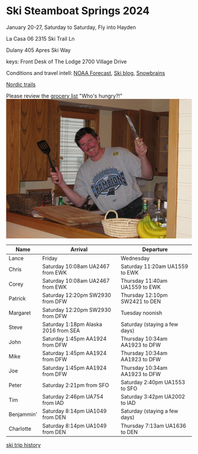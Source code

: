 # Ski Steamboat Springs 2024

January 20-27, Saturday to Saturday,
Fly into Hayden

La Casa 06
2315 Ski Trail Ln

Dulany 405
Apres Ski Way

keys: Front Desk of The Lodge
2700 Village Drive

Conditions and travel intell:
[NOAA Forecast](https://forecast.weather.gov/MapClick.php?lat=40.4827&lon=-106.8289),
[Ski blog](https://www.ski.com/blog/),
[Snowbrains](https://snowbrains.com/)

[Nordic trails](https://www.steamboatpilot.com/news/best-places-to-cross-country-ski-in-steamboat/)

Please review the [grocery list](https://docs.google.com/document/d/1i4ODs6pL9yMEJcBhlv133xWCDkWIRFX0/edit)
"Who's hungry?!"
![Chef Mike!](0903ski_JacksonHole_Mike.jpg)

Name | Arrival | Departure |
---|---|----|
 Lance | Friday | Wednesday |
 Chris | Saturday 10:08am UA2467 from EWK | Saturday 11:20am UA1559 to EWK |
 Corey | Saturday 10:08am UA2467 from EWK | Thursday 11:40am UA1559 to EWK |
 Patrick | Saturday 12:20pm SW2930 from DFW | Thursday 12:10pm SW2421 to DEN |
 Margaret | Saturday 12:20pm SW2930 from DFW | Tuesday noonish | 
 Steve | Saturday 1:18pm Alaska 2016 from SEA | Saturday (staying a few days)|
 John | Saturday 1:45pm AA1924 from DFW | Thursday 10:34am AA1923 to DFW |
 Mike | Saturday 1:45pm AA1924 from DFW | Thursday 10:34am AA1923 to DFW |
 Joe | Saturday 1:45pm AA1924 from DFW | Thursday 10:34am AA1923 to DFW |
 Peter | Saturday 2:21pm from SFO | Saturday 2:40pm UA1553 to SFO |
 Tim | Saturday 2:46pm UA754 from IAD | Saturday 3:42pm UA2002 to IAD |
 Benjammin' | Saturday 8:14pm UA1049 from DEN | Saturday (staying a few days)|
 Charlotte | Saturday 8:14pm UA1049 from DEN | Thursday 7:13am UA1636 to DEN|

[ski trip history](ski-trip-history)
